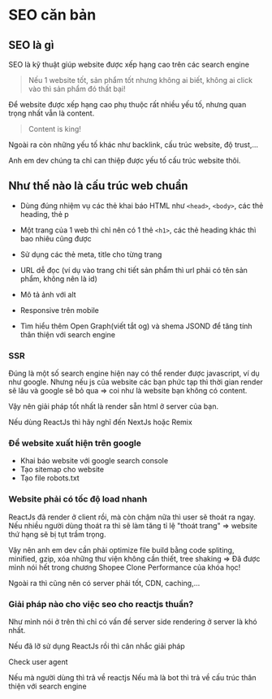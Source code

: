 # SEO căn bản

## SEO là gì

SEO là kỹ thuật giúp website được xếp hạng cao trên các search engine

> Nếu 1 website tốt, sản phẩm tốt nhưng không ai biết, không ai click vào thì sản phẩm đó thất bại!

Để website được xếp hạng cao phụ thuộc rất nhiều yếu tố, nhưng quan trọng nhất vẫn là content.

> Content is king!

Ngoài ra còn những yếu tố khác như backlink, cấu trúc website, độ trust,...

Anh em dev chúng ta chỉ can thiệp được yếu tố cấu trúc website thôi.

## Như thế nào là cấu trúc web chuẩn

- Dùng đúng nhiệm vụ các thẻ khai báo HTML như `<head>`, `<body>`, các thẻ heading, thẻ p

- Một trang của 1 web thì chỉ nên có 1 thẻ `<h1>`, các thẻ heading khác thì bao nhiêu cũng được

- Sử dụng các thẻ meta, title cho từng trang

- URL dễ đọc (ví dụ vào trang chi tiết sản phẩm thì url phải có tên sản phẩm, không nên là id)

- Mô tả ảnh với alt

- Responsive trên mobile

- Tìm hiểu thêm Open Graph(viết tắt og) và shema JSOND để tăng tính thân thiện với search engine

### SSR

Đúng là một số search engine hiện nay có thể render được javascript, ví dụ như google. Nhưng nếu js của website các bạn phức tạp thì thời gian render sẽ lâu và google sẽ bỏ qua => coi như là website bạn không có content.

Vậy nên giải pháp tốt nhất là render sẵn html ở server của bạn.

Nếu dùng ReactJs thì hãy nghĩ đến NextJs hoặc Remix

### Để website xuất hiện trên google

- Khai báo website với google search console
- Tạo sitemap cho website
- Tạo file robots.txt

### Website phải có tốc độ load nhanh

ReactJs đã render ở client rồi, mà còn chậm nữa thì user sẽ thoát ra ngay. Nếu nhiều người dùng thoát ra thì sẽ làm tăng tỉ lệ "thoát trang" => website thứ hạng sẽ bị tụt trầm trọng.

Vậy nên anh em dev cần phải optimize file build bằng code spliting, minified, gzip, xóa những thư viện không cần thiết, tree shaking => Đã được mình nói hết trong chương Shopee Clone Performance của khóa học!

Ngoài ra thì cũng nên có server phải tốt, CDN, caching,...

### Giải pháp nào cho việc seo cho reactjs thuần?

Như mình nói ở trên thì chỉ có vấn đề server side rendering ở server là khó nhất.

Nếu đã lỡ sử dụng ReactJs rồi thì cân nhắc giải pháp

Check user agent

Nếu mà người dùng thì trả về reactjs
Nếu mà là bot thì trả về cấu trúc thân thiện với search engine
